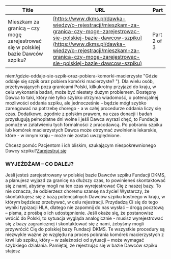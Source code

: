 | **Title**       | **URL**           | **Part**              |
|-----------------|-------------------|-----------------------|
| Mieszkam za granicą – czy mogę zarejestrować się w polskiej bazie Dawców szpiku?         | [https://www.dkms.pl/dawka-wiedzy/o-rejestracji/mieszkam-za-granica-czy-moge-zarejestrowac-sie-polskiej-bazie-dawcow-szpiku](https://www.dkms.pl/dawka-wiedzy/o-rejestracji/mieszkam-za-granica-czy-moge-zarejestrowac-sie-polskiej-bazie-dawcow-szpiku)    | Part 2 of 3          |

niem/gdzie-oddaje-sie-szpik-oraz-pobiera-komorki-macierzyste "Gdzie oddaje się szpik oraz pobiera komórki macierzyste? "). Dla wielu osób, przebywających poza granicami Polski, kilkukrotny przyjazd do kraju, w celu wykonania badań, może być niestety dużym problemem. Dostępny Dawca to taki, który nie tylko szybko otrzyma wiadomość, o potencjalnej możliwości oddania szpiku, ale jednocześnie – będzie mógł szybko zareagować na potrzebę chorego \- a w całej procedurze oddania liczy się czas. Dodatkowo, zgodnie z polskim prawem, na czas donacji i badań przysługują pełnopłatne dni wolne i jeśli Dawca wyrazi chęć, to Fundacja pomoże w załatwieniu tych formalności z pracodawcą. Po pobraniu szpiku lub komórek macierzystych Dawca może otrzymać zwolnienie lekarskie, które \- w innym kraju – może nie zostać uwzględnione.


Chcesz pomóc Pacjentom i ich bliskim, szukającym niespokrewnionego Dawcy szpiku?[Zarejestruj się](/zarejestruj-sie-teraz "Zarejestruj sie teraz")
### WYJEŻDŻAM – CO DALEJ?


Jeśli jesteś zarejestrowany w polskiej bazie Dawców szpiku Fundacji DKMS, a planujesz wyjazd za granicę na dłuższy czas, to powinieneś skontaktować się z nami, abyśmy mogli na ten czas wyrejestrować Cię z naszej bazy. To nie oznacza, że odbierzesz choremu szansę na życie! Wystarczy, że skontaktujesz się z bazą potencjalnych Dawców szpiku kostnego w kraju, w którym będziesz przebywać, w celu rejestracji. Przydadzą Ci się do tego wyniki typizacji HLA, dlatego nie zapomnij do nas wysłać – drogą pocztową – pisma, z prośbą o ich udostępnienie. Jeśli okaże się, że postanowisz wrócić do Polski, to sytuacja wygląda analogicznie \- musisz wyrejestrować się z bazy zagranicznej i skontaktować się z nami, żebyśmy mogli przywrócić Cię do polskiej bazy Fundacji DKMS. Te wszystkie procedury są niezwykle ważne ze względu na proces pobrania komórek macierzystych z krwi lub szpiku, który – w zależności od sytuacji – może wymagać szybkiego działania. Pamiętaj, że rejestrując się w bazie Dawców szpiku stajesz